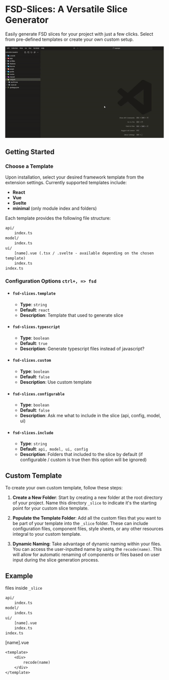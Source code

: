 # FSD-Slices: A Versatile Slice Generator

Easily generate FSD slices for your project with just a few clicks. Select from pre-defined templates or create your own custom setup.

![Preview](https://raw.githubusercontent.com/SbokyZahodi/fsd-slices/main/res/preview.gif)




## Getting Started

### Choose a Template

Upon installation, select your desired framework template from the extension settings. Currently supported templates include:

- **React**
- **Vue**
- **Svelte**
- **minimal** (only module index and folders)

Each template provides the following file structure:

```plaintext
api/
    index.ts
model/
    index.ts
ui/
    [name].vue (.tsx / .svelte - available depending on the chosen template)
    index.ts
index.ts
```

### Configuration Options `ctrl+, => fsd`


- #### `fsd-slices.template`
  - **Type**: `string`
  - **Default**: `react`
  - **Description**: Template that used to generate slice

- #### `fsd-slices.typescript`
  - **Type**: `boolean`
  - **Default**: `true`
  - **Description**: Generate typescript files instead of javascript?


- #### `fsd-slices.custom`
  - **Type**: `boolean`
  - **Default**: `false`
  - **Description**: Use custom template

- #### `fsd-slices.configurable`
  - **Type**: `boolean`
  - **Default**: `false`
  - **Description**: Ask me what to include in the slice (api, config, model, ui)


- #### `fsd-slices.include`
  - **Type**: `string`
  - **Default**: `api, model, ui, config`
  - **Description**: Folders that included to the slice by default (if configurable / custom is true then this option will be ignored)



## Custom Template

To create your own custom template, follow these steps:

1. **Create a New Folder**:
   Start by creating a new folder at the root directory of your project. Name this directory `_slice` to indicate it's the starting point for your custom slice template.

2. **Populate the Template Folder**:
   Add all the custom files that you want to be part of your template into the `_slice` folder. These can include configuration files, component files, style sheets, or any other resources integral to your custom template.

3. **Dynamic Naming**:
   Take advantage of dynamic naming within your files. You can access the user-inputted name by using the `recode(name)`. This will allow for automatic renaming of components or files based on user input during the slice generation process.


## Example

files inside `_slice`

```plaintext
api/
    index.ts
model/
    index.ts
ui/
    [name].vue
    index.ts
index.ts
```


[name].vue
```
<template>
    <div>
        recode(name)
    </div>
</template>

```



